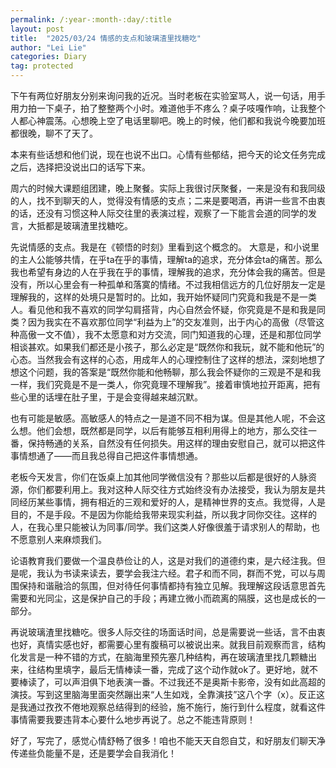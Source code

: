 ```yaml
---
permalink: /:year-:month-:day/:title
layout: post
title:  "2025/03/24 情感的支点和玻璃渣里找糖吃"
author: "Lei Lie"
categories: Diary
tag: protected
---
```


下午有两位好朋友分别来询问我的近况。当时老板在实验室骂人，说一句话，用手用力拍一下桌子，拍了整整两个小时。难道他手不疼么？桌子吱嘎作响，让我整个人都心神震荡。心想晚上空了电话里聊吧。晚上的时候，他们都和我说今晚要加班都很晚，聊不了天了。

本来有些话想和他们说，现在也说不出口。心情有些郁结，把今天的论文任务完成之后，选择把没说出口的话写下来。

周六的时候大课题组团建，晚上聚餐。实际上我很讨厌聚餐，一来是没有和我同级的人，找不到聊天的人，觉得没有情感的支点；二来是要喝酒，再讲一些言不由衷的话，还没有习惯这种人际交往里的表演过程，观察了一下能言会道的同学的发言，大抵都是玻璃渣里找糖吃。

先说情感的支点。我是在《顿悟的时刻》里看到这个概念的。 大意是，和小说里的主人公能够共情，在乎ta在乎的事情，理解ta的追求，充分体会ta的痛苦。那么我也希望有身边的人在乎我在乎的事情，理解我的追求，充分体会我的痛苦。但是没有，所以心里会有一种孤单和落寞的情绪。不过我相信远方的几位好朋友一定是理解我的，这样的处境只是暂时的。比如，我开始怀疑同门究竟和我是不是一类人。看见他和我不喜欢的同学勾肩搭背，内心自然会怀疑，你究竟是不是和我是同类？因为我实在不喜欢那位同学“利益为上”的交友准则，出于内心的高傲（尽管这种高傲一文不值），我不太愿意和对方交流，同门知道我的心理，还是和那位同学相谈甚欢。如果我们都还是小孩子，那么必定是“既然你和我玩，就不能和他玩”的心态。当然我会有这样的心态，用成年人的心理控制住了这样的想法，深刻地想了想这个问题，我的答案是“既然你能和他畅聊，那么我会怀疑你的三观是不是和我一样，我们究竟是不是一类人，你究竟理不理解我”。接着审慎地拉开距离，把有些心里的话埋在肚子里，于是会变得越来越沉默。

也有可能是敏感。高敏感人的特点之一是道不同不相为谋。但是其他人呢，不会这么想。他们会想，既然都是同学，以后有能够互相利用得上的地方，那么交往一番，保持畅通的关系，自然没有任何损失。用这样的理由安慰自己，就可以把这件事情想通了——而且我总得自己把这件事情想通。

老板今天发言，你们在饭桌上加其他同学微信没有？那些以后都是很好的人脉资源，你们都要利用上。我对这种人际交往方式始终没有办法接受，我认为朋友是共同经历某些事情，拥有相近的三观和爱好的人，是精神世界的支点。我觉得，人是目的，不是手段。不是因为你能给我带来现实利益，所以我才同你交往。这样的人，在我心里只能被认为同事/同学。我们这类人好像很羞于请求别人的帮助，也不愿意别人来麻烦我们。

论语教育我们要做一个温良恭俭让的人，这是对我们的道德约束，是六经注我。但是呢，我认为书读来读去，要学会我注六经。君子和而不同，群而不党，可以与周围保持和谐融洽的氛围，但对待任何事情都持有独立见解。我理解这段话意思首先需要和光同尘，这是保护自己的手段；再建立微小而疏离的隔膜，这也是成长的一部分。

再说玻璃渣里找糖吃。很多人际交往的场面话时间，总是需要说一些话，言不由衷也好，真情实感也好，都需要心里有腹稿可以被说出来。就我目前观察而言，结构化发言是一种不错的方式，在脑海里预先塞几种结构，再在玻璃渣里找几颗糖出来，往结构里填字，最后无情棒读一番，完成了这个动作就ok了。更好地，就不要棒读了，可以声泪俱下地表演一番。不过我还不是奥斯卡影帝，没有如此高超的演技。写到这里脑海里面突然蹦出来“人生如戏，全靠演技”这八个字（x）。反正这是我通过孜孜不倦地观察总结得到的经验，施不施行，施行到什么程度，就看这件事情需要我要违背本心要什么地步再说了。总之不能违背原则！

好了，写完了，感觉心情舒畅了很多！咱也不能天天自怨自艾，和好朋友们聊天净传递些负能量不是，还是要学会自我消化！